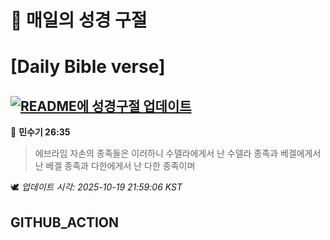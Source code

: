 # 🙏 매일의 성경 구절
# [Daily Bible verse]
## [![README에 성경구절 업데이트](https://github.com/DONGSUKA/first_test/actions/workflows/update-readme-bible.yml/badge.svg)](https://github.com/DONGSUKA/first_test/actions/workflows/update-readme-bible.yml)
<!-- START_BIBLE_VERSE -->
📖 **민수기 26:35**
> 에브라임 자손의 종족들은 이러하니 수델라에게서 난 수델라 종족과 베겔에게서 난 베겔 종족과 다한에게서 난 다한 종족이며

🕊️ _업데이트 시각: 2025-10-19 21:59:06 KST_
  <!-- END_BIBLE_VERSE -->
## GITHUB_ACTION
